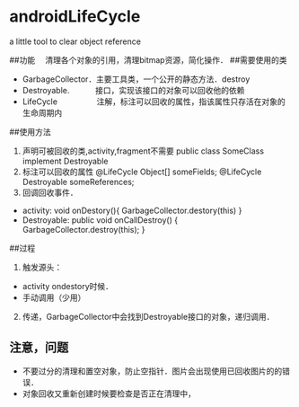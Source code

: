 # androidLifeCycle
a little tool to clear object reference

##功能
　清理各个对象的引用，清理bitmap资源，简化操作．
##需要使用的类
- GarbageCollector．主要工具类，一个公开的静态方法．destroy
- Destroyable.　　　 接口，实现该接口的对象可以回收他的依赖
- LifeCycle　　　　　注解，标注可以回收的属性，指该属性只存活在对象的生命周期内

##使用方法
1. 声明可被回收的类,activity,fragment不需要
        public class SomeClass implement Destroyable
2. 标注可以回收的属性
        @LifeCycle Object[] someFields;
        @LifeCycle Destroyable someReferences;
3. 回调回收事件．
 - activity:
         void onDestory(){
             GarbageCollector.destory(this)
         }
 - Destroyable:
         public void onCallDestroy() {
             GarbageCollector.destroy(this);
         }

##过程
1. 触发源头： 
 - activity ondestory时候．
 - 手动调用（少用）
2. 传递，GarbageCollector中会找到Destroyable接口的对象，递归调用．

## 注意，问题
- 不要过分的清理和置空对象，防止空指针．图片会出现使用已回收图片的的错误．
- 对象回收又重新创建时候要检查是否正在清理中，
